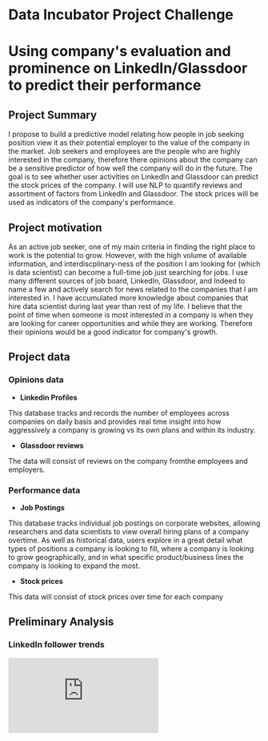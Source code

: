 # Data Incubator Project Challenge
# Using company's evaluation and prominence on LinkedIn/Glassdoor to predict their performance

## Project Summary
I propose to build a predictive model relating how people in job seeking position view it as their potential employer to the value of the company in the market. Job seekers and employees are the people who are highly interested in the company, therefore there opinions about the company can be a sensitive predictor of how well the company will do in the future. The goal is to see whether user activities on LinkedIn and Glassdoor can predict the stock prices of the company. I will use NLP to quantify reviews and assortment of factors from LinkedIn and Glassdoor. The stock prices will be used as indicators of the company's performance. 

## Project motivation

As an active job seeker, one of my main criteria in finding the right place to work is the potential to grow. However, with the high volume of available information, and interdiscplinary-ness of the position I am looking for (which is data scientist) can become a full-time job just searching for jobs. I use many different sources of job board, LinkedIn, Glassdoor, and Indeed to name a few and actively search for news related to the companies that I am interested in. I have accumulated more knowledge about companies that hire data scientist during last year than rest of my life. I believe that the point of time when someone is most interested in a company is when they are looking for career opportunities and while they are working. Therefore their opinions would be a good indicator for company's growth. 

## Project data
### Opinions data
 - **Linkedin Profiles**
 
This database tracks and records the number of employees across companies on daily basis and provides real time insight into how aggressively a company is growing vs its own plans and within its industry.

 - **Glassdoor reviews**
 
The data will consist of reviews on the company fromthe employees and employers.
 
### Performance data

- **Job Postings**

This database tracks individual job postings on corporate websites, allowing researchers and data scientists to view overall hiring plans of a company overtime. As well as historical data, users explore in a great detail what types of positions a company is looking to fill, where a company is looking to grow geographically, and in what specific product/business lines the company is looking to expand the most.

- **Stock prices**

This data will consist of stock prices over time for each company

## Preliminary Analysis
### LinkedIn follower trends
![fig1](https://github.com/hyojunada/data_incubator/blob/master/result/followers_to_size_ratio.pdf)
